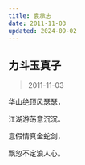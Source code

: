 ```yaml
---
title: 袁承志
date: 2011-11-03
updated: 2024-09-02
---
```


## 力斗玉真子 ##

> 2011-11-03

华山绝顶风瑟瑟，

江湖游荡意沉沉。

意假情真金蛇剑，

飘忽不定浪人心。